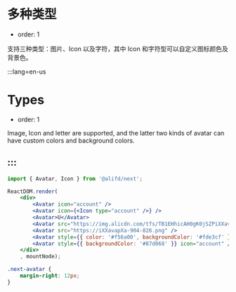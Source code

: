 # 多种类型

- order: 1

支持三种类型：图片、Icon 以及字符，其中 Icon 和字符型可以自定义图标颜色及背景色。

:::lang=en-us
# Types

- order: 1

Image, Icon and letter are supported, and the latter two kinds of avatar can have custom colors and background colors.

:::
---

````jsx
import { Avatar, Icon } from '@alifd/next';

ReactDOM.render(
    <div>
        <Avatar icon="account" />
        <Avatar icon={<Icon type="account" />} />
        <Avatar>U</Avatar>
        <Avatar src="https://img.alicdn.com/tfs/TB1EHhicAH0gK0jSZPiXXavapXa-904-826.png" />
        <Avatar src="https://iXXavapXa-904-826.png" />
        <Avatar style={{ color: '#f56a00', backgroundColor: '#fde3cf' }}>U</Avatar>
        <Avatar style={{ backgroundColor: '#87d068' }} icon="account" />
    </div>
    , mountNode);
````

````css
.next-avatar {
    margin-right: 12px;
}
````
